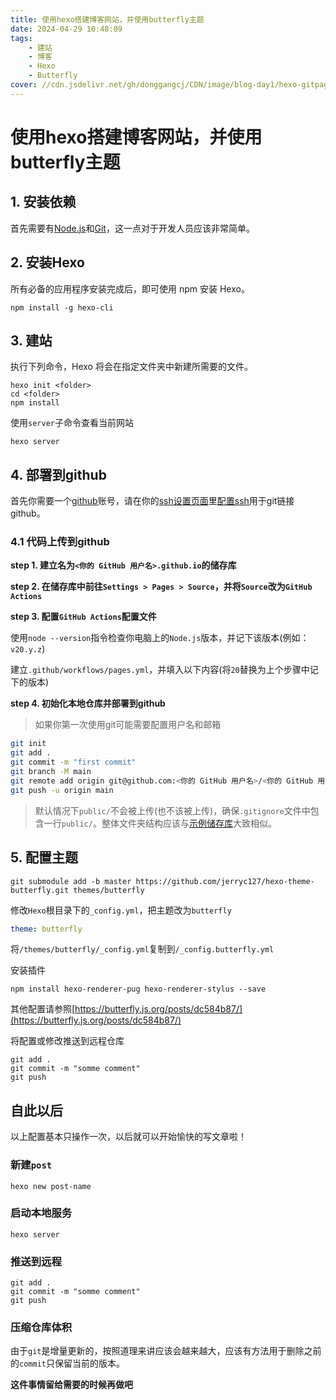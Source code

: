 ```yaml
---
title: 使用hexo搭建博客网站，并使用butterfly主题
date: 2024-04-29 10:48:09
tags:
    - 建站
    - 博客
    - Hexo
    - Butterfly
cover: //cdn.jsdelivr.net/gh/donggangcj/CDN/image/blog-day1/hexo-gitpage.png
---
```


# 使用hexo搭建博客网站，并使用butterfly主题

## 1. 安装依赖

首先需要有[Node.js](http://nodejs.org/)和[Git](http://git-scm.com/)，这一点对于开发人员应该非常简单。

## 2. 安装Hexo

所有必备的应用程序安装完成后，即可使用 npm 安装 Hexo。

```shell
npm install -g hexo-cli
```

## 3. 建站

执行下列命令，Hexo 将会在指定文件夹中新建所需要的文件。

```shell
hexo init <folder>
cd <folder>
npm install
```

使用`server`子命令查看当前网站

```shell
hexo server
```

## 4. 部署到github

首先你需要一个[github](https://github.com/)账号，请在你的[ssh设置页面](https://github.com/settings/keys)里[配置ssh](https://docs.github.com/en/authentication/connecting-to-github-with-ssh)用于git链接github。

### 4.1 代码上传到github

**step 1. 建立名为`<你的 GitHub 用户名>.github.io`的储存库**

**step 2. 在储存库中前往`Settings > Pages > Source`，并将`Source`改为`GitHub Actions`**

**step 3. 配置`GitHub Actions`配置文件**

使用`node --version`指令检查你电脑上的`Node.js`版本，并记下该版本(例如：`v20.y.z`)

建立`.github/workflows/pages.yml`，并填入以下内容(将`20`替换为上个步骤中记下的版本)

**step 4. 初始化本地仓库并部署到github**

> 如果你第一次使用git可能需要配置用户名和邮箱

```bash
git init
git add .
git commit -m "first commit"
git branch -M main
git remote add origin git@github.com:<你的 GitHub 用户名>/<你的 GitHub 用户名>.github.io.git
git push -u origin main
```

> 默认情况下`public/`不会被上传(也不该被上传)，确保`.gitignore`文件中包含一行`public/`。整体文件夹结构应该与[示例储存库](https://github.com/hexojs/hexo-starter)大致相似。

## 5. 配置主题

```shell
git submodule add -b master https://github.com/jerryc127/hexo-theme-butterfly.git themes/butterfly
```

修改`Hexo`根目录下的`_config.yml`，把主题改为`butterfly`

```yml
theme: butterfly
```

将`/themes/butterfly/_config.yml`复制到`/_config.butterfly.yml`

安装插件

```shell
npm install hexo-renderer-pug hexo-renderer-stylus --save
```

其他配置请参照[https://butterfly.js.org/posts/dc584b87/](https://butterfly.js.org/posts/dc584b87/)

将配置或修改推送到远程仓库

```shell
git add .
git commit -m "somme comment"
git push
```

## 自此以后

以上配置基本只操作一次，以后就可以开始愉快的写文章啦！

### 新建`post`

```shell
hexo new post-name
```

### 启动本地服务

```shell
hexo server
```


### 推送到远程

```shell
git add .
git commit -m "somme comment"
git push
```

### 压缩仓库体积

由于`git`是增量更新的，按照道理来讲应该会越来越大，应该有方法用于删除之前的`commit`只保留当前的版本。

**这件事情留给需要的时候再做吧**
